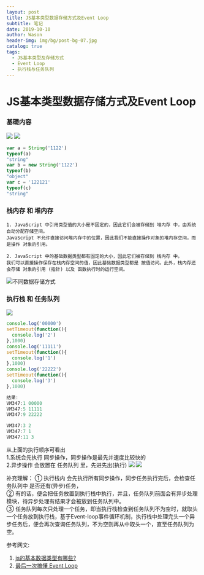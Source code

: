 ```yaml
---
layout: post
title: JS基本类型数据存储方式及Event Loop
subtitle: 笔记
date: 2019-10-10
author: Wason
header-img: img/bg/post-bg-07.jpg
catalog: true
tags:
  - JS基本类型及存储方式
  - Event Loop
  - 执行栈与任务队列
---
```


# JS基本类型数据存储方式及Event Loop #

### 基礎内容

![](http://hao419.github.io/img/20191010/2019101001.png)
![](http://hao419.github.io/img/20191010/2019101002.png)

```js
var a = String('1122')
typeof(a)
"string"
var b = new String('1122')
typeof(b)
"object"
var c = '122121'
typeof(c)
"string"
```

### 栈内存 和 堆内存
```
1. JavaScript 中引用类型值的大小是不固定的，因此它们会被存储到 堆内存 中，由系统自动分配存储空间。
JavaScript 不允许直接访问堆内存中的位置，因此我们不能直接操作对象的堆内存空间，而是操作 对象的引用。

2. JavaScript 中的基础数据类型都有固定的大小，因此它们被存储到 栈内存 中。
我们可以直接操作保存在栈内存空间的值，因此基础数据类型都是 按值访问。此外，栈内存还会存储 对象的引用 (指针) 以及 函数执行时的运行空间。
```

![不同数据存储方式](http://hao419.github.io/img/20191010/2019101003.png)


### 执行栈 和 任务队列
![](http://hao419.github.io/img/20191010/2019101004.png)
```js
console.log('00000')
setTimeout(function(){
  console.log('2')
},1000)
console.log('11111')
setTimeout(function(){
  console.log('1')
},1000)
console.log('22222')
setTimeout(function(){
  console.log('3')
},1000)

结果:
VM347:1 00000
VM347:5 11111
VM347:9 22222

VM347:3 2
VM347:7 1
VM347:11 3
```

从上面的执行顺序可看出  
1.系统会先执行 同步操作，同步操作是最先并速度比较快的  
2.异步操作 会放置在 任务队列 里，先进先出(执行)
![](http://hao419.github.io/img/20191010/2019101005.png)
![](http://hao419.github.io/img/20191010/2019101006.png)

补充理解：
① 执行栈内 会先执行所有同步操作，同步任务执行完后，会检查任务队列中 是否还有(异步)任务，  
② 有的话，便会把任务放置到执行栈中执行，并且，任务队列前面会有异步处理模块，待异步处理有结果才会被放到任务队列中。  
③ 任务队列每次只处理一个任务，即当执行栈检查到任务队列不为空时，就取头一个任务放到执行栈，基于Event-loop事件循环机制，执行栈中处理完头一个异步任务后，便会再次查询任务队列，不为空则再从中取头一个，直至任务队列为空。




参考网文: 
1. [js的基本数据类型有哪些?][1]
2. [最后一次搞懂 Event Loop][2]

[1]: https://www.cnblogs.com/phillyx/p/5603738.html
[2]: https://juejin.im/post/5cbc0a9cf265da03b11f3505